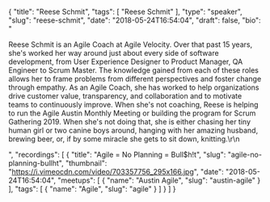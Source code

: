 {
  "title": "Reese Schmit",
  "tags": [
    "Reese Schmit"
  ],
  "type": "speaker",
  "slug": "reese-schmit",
  "date": "2018-05-24T16:54:04",
  "draft": false,
  "bio": "<p>Reese Schmit is an Agile Coach at Agile Velocity. Over that past 15 years, she's worked her way around just about every side of software development, from User Experience Designer to Product Manager, QA Engineer to Scrum Master. The knowledge gained from each of these roles allows her to frame problems from different perspectives and foster change through empathy. As an Agile Coach, she has worked to help organizations drive customer value, transparency, and collaboration and to motivate teams to continuously improve. When she's not coaching, Reese is helping to run the Agile Austin Monthly Meeting or building the program for Scrum Gathering 2019. When she's not doing that, she is either chasing her tiny human girl or two canine boys around, hanging with her amazing husband, brewing beer, or, if by some miracle she gets to sit down, knitting.\r\n</p>",
  "recordings": [
    {
      "title": "Agile = No Planning = Bull$h!t",
      "slug": "agile-no-planning-bullht",
      "thumbnail": "https://i.vimeocdn.com/video/703357756_295x166.jpg",
      "date": "2018-05-24T16:54:04",
      "meetups": [
        {
          "name": "Austin Agile",
          "slug": "austin-agile"
        }
      ],
      "tags": [
        {
          "name": "Agile",
          "slug": "agile"
        }
      ]
    }
  ]
}